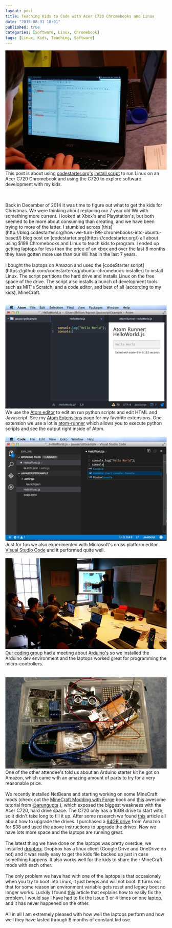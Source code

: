 ```yaml
---
layout: post
title: Teaching Kids to Code with Acer C720 Chromebooks and Linux
date: "2015-08-31 18:01"
published: true
categories: [Software, Linux, Chromebook]
tags: [Linux, Kids, Teaching, Software]
---
```


![Acer C720 for kids](/images/2015/08/AcerLaptop.jpg)
This post is about using [codestarter.org's](https://codestarter.org/) [install script](http://blog.codestarter.org/how-we-turn-199-chromebooks-into-ubuntu-based/) to run Linux on an Acer C720 Chromebook and using the C720 to explore software development with my kids.
<!--more-->
<br>
<br>
Back in December of 2014 it was time to figure out what to get the kids for Christmas.  We were thinking about replacing our 7 year old Wii with something more current.  I looked at Xbox's and Playstation's, but both seemed to be more about consuming than creating, and we have been trying to more of the latter. I stumbled across [this](http://blog.codestarter.org/how-we-turn-199-chromebooks-into-ubuntu-based/) blog post on [codestarter.org](https://codestarter.org/) all about using $199 Chromebooks and Linux to teach kids to program.  I ended up getting laptops for less than the price of an xbox and over the last 8 months they have gotten more use than our Wii has in the last 7 years.
<br>
<br>
I bought the laptops on Amazon and used the [codeStarter script](https://github.com/codestarterorg/ubuntu-chromebook-installer) to install Linux.  The script partitions the hard drive and installs Linux on the free space of the drive.  The script also installs a bunch of development tools such as MIT's Scratch, and a code editor, and best of all (according to my kids), MineCraft.
<br><br>

![Atom Editor](/images/2015/06/Atom.png)
We use the [Atom editor](https://atom.io/) to edit an run python scripts and edit HTML and Javascript.  See my [Atom Extensions]({{site.baseurl}}/resources/atom-extensions.html) page for my favorite extensions. One extension we use a lot is [atom-runner](https://github.com/lsegal/atom-runner) which allows you to execute python scripts and see the output right inside of Atom.
<br>
<br>
![](/images/2015/06/VisualStudioCode.png)
Just for fun we also experimented with Microsoft's cross platform editor [Visual Studio Code](https://code.visualstudio.com/) and it performed quite well.
<br>
<br>
![](/images/2015/08/Arduino.jpg)
[Our coding group](http://augusta-polyglot.github.io) had a meeting about [Arduino's](http://augusta-polyglot.github.io/meeting/2015/04/16/Arduino-Sensors.html) so we installed the Arduino dev environment and the laptops worked great for programming the micro-controllers.  
<br>
<br>
![](/images/2015/08/ArduinoStarterKit.jpg)
One of the other attendee's told us about an Arduino starter kit he got on Amazon, which came with an amazing amount of parts to try for a very reasonable price.
<br>
<br>
We recently installed NetBeans and starting working on some MineCraft mods (check out the [MineCraft Modding with Forge](http://shop.oreilly.com/product/0636920036562.do) book and [this](https://github.com/devoxx4kids/materials/blob/master/workshops/minecraft/readme.asciidoc) awesome tutorial from [@arungupta](https://twitter.com/arungupta).), which exposed the biggest weakness with the Acer C720, hard drive space.  The C720 only has a 16GB drive to start with, so it didn't take long to fill it up.  After some research we found [this](http://www.androidcentral.com/how-upgrade-ssd-your-acer-c720-chromebook) article all about how to upgrade the drives.  I purchased a [64GB drive](http://www.amazon.com/gp/product/B00LNF0UXS) from Amazon for $38 and used the above instructions to upgrade the drives.  Now we have lots more space and the laptops are running great.
<br>
<br>
The latest thing we have done on the laptops was pretty overdue, we installed [dropbox](https://www.dropbox.com).  Dropbox has a linux client (Google Drive and OneDrive do not) and it was really easy to get the kids file backed up just in case something happens.  It also works well for the kids to share their MineCraft mods with each other.
<br>
<br>
The only problem we have had with one of the laptops is that occasionaly when you try to boot into Linux, it just beeps and will not boot.  It turns out that for some reason an environment variable gets reset and legacy boot no longer works.  Luckily I found [this](http://jrs-s.net/2014/04/01/restoring-legacy-boot-linux-boot-on-a-chromebook/) article that explains how to easily fix the problem.  I would say I have had to fix the issue 3 or 4 times on one laptop, and it has never happened on the other.
<br>
<br>
All in all I am extremely pleased with how well the laptops perform and how well they have lasted through 8 months of constant kid use.
